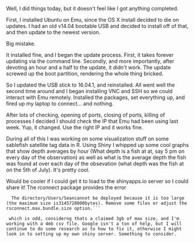 Well, I did things today, but it doesn't feel like I got anything completed. 

First, I installed Ubuntu on Emu, since the OS X install decided to die on updates. I had an old v14.04 bootable USB and decided to 
install off of that, and then update to the newest version.

Big mistake.

It installed fine, and I began the update process. First, it takes forever updating via the command line. Secondly, and more importantly, 
after devoting an hour and a half to the update, it didn't work. The update screwed up the boot partition, rendering the whole thing bricked. 

So I updated the USB stick to 16.04.1, and reinstalled. All went well the second time around and I began installing VNC and SSH so we could interact with Emu remotely. Installed the packages, set everything up, and fired up my laptop to connect... and nothing.

After lots of checking, opening of ports, closing of ports, killing of processes I decided I should check the IP that Emu had been using last week. Yup, it changed. Use the right IP and it works fine.

During all of this I was working on some visualization stuff on some sablefish satellite tag data in R. Using Shiny I whipped up some cool graphs that show depth averages by hour (What depth is a fish at at, say 5 pm on every day of the observation) as well as what is the average depth the fish was found at over each day of the obsevation (what depth was the fish at on the 5th of July). It's pretty cool. 

Would be cooler if I could get it to load to the shinyapps.io server so I could share it! The rconnect package provides the error
```Error in bundleFiles(appDir) : 
  The directory/Users/Seancannot be deployed because it is too large (the maximum size is3145728000bytes). Remove some files or adjust the rsconnect.max.bundle.size option.```
  
 which is odd, considerng thats a claimed 3gb of max size, and I'm working with a 4mb csv file. Google isn't a ton of help, but I will continue to do some research as to how to fix it, otherwise I might look in to setting up my own shiny server. Something to consider.
 


